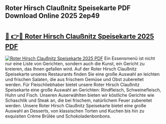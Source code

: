 ## Roter Hirsch Claußnitz Speisekarte PDF Download Online 2025 2ep49

# <h2><a href="http://gc8aphh.nevu.top/?p=Roter+Hirsch+Clau%c3%9fnitz+Speisekarte">🔗 👉🔴 Roter Hirsch Claußnitz Speisekarte 2025 PDF</a></h2>

[![Roter Hirsch Claußnitz Speisekarte 2025 PDF](https://i.imgur.com/dBaPXMq.png)](http://gc8aphh.nevu.top/?p=Roter+Hirsch+Clau%c3%9fnitz+Speisekarte)
Ein Essensmenü ist nicht nur eine Liste von Gerichten, sondern auch die Kunst, ein Gericht zu kreieren, das Ihnen gefallen wird. Auf der Roter Hirsch Claußnitz Speisekarte unseres Restaurants finden Sie eine große Auswahl an leichten und frischen Salaten, die aus frischem Gemüse und Obst zubereitet werden. Für Fleischliebhaber bietet unsere Roter Hirsch Claußnitz Speisekarte eine große Auswahl an Gerichten: Rindfleisch, Schweinefleisch, Huhn und Fisch. Unseren Auserwählten bieten wir köstliche Gerichte wie Schaschlik und Steak an, die bei frischem, natürlichem Feuer zubereitet werden. Unsere Roter Hirsch Claußnitz Speisekarte bietet eine große Auswahl an Desserts, von klassischen Torten und Kuchen bis hin zu exquisiten Crème Brûlée und Schokoladenbonbons.
